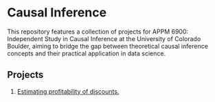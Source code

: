 # Causal Inference

This repository features a collection of projects for APPM 6900: Independent Study in Causal Inference at the University of Colorado Boulder, aiming to bridge the gap between theoretical causal inference concepts and their practical application in data science.

## Projects

1. [Estimating profitability of discounts.](estimating_profitability_of_discounts)